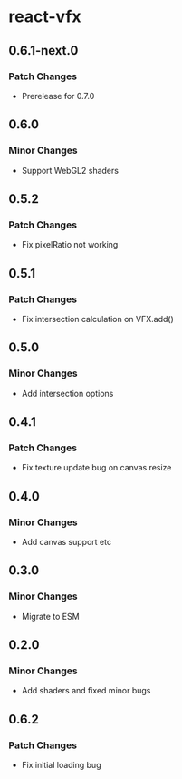 # react-vfx

## 0.6.1-next.0

### Patch Changes

- Prerelease for 0.7.0

## 0.6.0

### Minor Changes

- Support WebGL2 shaders

## 0.5.2

### Patch Changes

- Fix pixelRatio not working

## 0.5.1

### Patch Changes

- Fix intersection calculation on VFX.add()

## 0.5.0

### Minor Changes

- Add intersection options

## 0.4.1

### Patch Changes

- Fix texture update bug on canvas resize

## 0.4.0

### Minor Changes

- Add canvas support etc

## 0.3.0

### Minor Changes

- Migrate to ESM

## 0.2.0

### Minor Changes

- Add shaders and fixed minor bugs

## 0.6.2

### Patch Changes

- Fix initial loading bug
